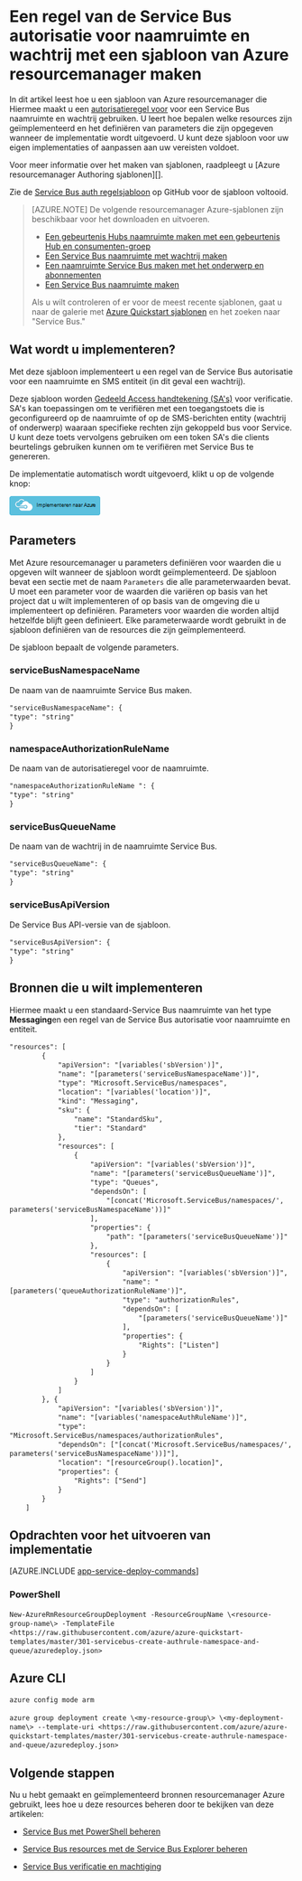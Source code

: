 <properties
    pageTitle="Een Service Bus autorisatieregel maken met een sjabloon Azure resourcemanager | Microsoft Azure"
    description="Een regel van de Service Bus autorisatie voor naamruimte en wachtrij met Azure resourcemanager sjabloon maken"
    services="service-bus"
    documentationCenter=".net"
    authors="sethmanheim"
    manager="timlt"
    editor=""/>

<tags
    ms.service="service-bus"
    ms.devlang="tbd"
    ms.topic="article"
    ms.tgt_pltfrm="dotnet"
    ms.workload="na"
    ms.date="10/14/2016"
    ms.author="sethm;shvija"/>

# <a name="create-a-service-bus-authorization-rule-for-namespace-and-queue-using-an-azure-resource-manager-template"></a>Een regel van de Service Bus autorisatie voor naamruimte en wachtrij met een sjabloon van Azure resourcemanager maken

In dit artikel leest hoe u een sjabloon van Azure resourcemanager die Hiermee maakt u een [autorisatieregel voor](service-bus-authentication-and-authorization.md#shared-access-signature-authentication) voor een Service Bus naamruimte en wachtrij gebruiken. U leert hoe bepalen welke resources zijn geïmplementeerd en het definiëren van parameters die zijn opgegeven wanneer de implementatie wordt uitgevoerd. U kunt deze sjabloon voor uw eigen implementaties of aanpassen aan uw vereisten voldoet.

Voor meer informatie over het maken van sjablonen, raadpleegt u [Azure resourcemanager Authoring sjablonen][].

Zie de [Service Bus auth regelsjabloon][] op GitHub voor de sjabloon voltooid.

>[AZURE.NOTE] De volgende resourcemanager Azure-sjablonen zijn beschikbaar voor het downloaden en uitvoeren.
>
>-    [Een gebeurtenis Hubs naamruimte maken met een gebeurtenis Hub en consumenten-groep](../event-hubs/event-hubs-resource-manager-namespace-event-hub.md)
>-    [Een Service Bus naamruimte met wachtrij maken](service-bus-resource-manager-namespace-queue.md)
>-    [Een naamruimte Service Bus maken met het onderwerp en abonnementen](service-bus-resource-manager-namespace-topic.md)
>-    [Een Service Bus naamruimte maken](service-bus-resource-manager-namespace.md)
>
>Als u wilt controleren of er voor de meest recente sjablonen, gaat u naar de galerie met [Azure Quickstart sjablonen][] en het zoeken naar "Service Bus."

## <a name="what-will-you-deploy"></a>Wat wordt u implementeren?

Met deze sjabloon implementeert u een regel van de Service Bus autorisatie voor een naamruimte en SMS entiteit (in dit geval een wachtrij).

Deze sjabloon worden [Gedeeld Access handtekening (SA's)](service-bus-sas-overview.md) voor verificatie. SA's kan toepassingen om te verifiëren met een toegangstoets die is geconfigureerd op de naamruimte of op de SMS-berichten entity (wachtrij of onderwerp) waaraan specifieke rechten zijn gekoppeld bus voor Service. U kunt deze toets vervolgens gebruiken om een token SA's die clients beurtelings gebruiken kunnen om te verifiëren met Service Bus te genereren.

De implementatie automatisch wordt uitgevoerd, klikt u op de volgende knop:

[![Implementeren naar Azure](./media/service-bus-resource-manager-namespace-auth-rule/deploybutton.png)](https://portal.azure.com/#create/Microsoft.Template/uri/https%3A%2F%2Fraw.githubusercontent.com%2FAzure%2Fazure-quickstart-templates%2Fmaster%2F301-servicebus-create-authrule-namespace-and-queue%2Fazuredeploy.json)

## <a name="parameters"></a>Parameters

Met Azure resourcemanager u parameters definiëren voor waarden die u opgeven wilt wanneer de sjabloon wordt geïmplementeerd. De sjabloon bevat een sectie met de naam `Parameters` die alle parameterwaarden bevat. U moet een parameter voor de waarden die variëren op basis van het project dat u wilt implementeren of op basis van de omgeving die u implementeert op definiëren. Parameters voor waarden die worden altijd hetzelfde blijft geen definieert. Elke parameterwaarde wordt gebruikt in de sjabloon definiëren van de resources die zijn geïmplementeerd.

De sjabloon bepaalt de volgende parameters.

### <a name="servicebusnamespacename"></a>serviceBusNamespaceName

De naam van de naamruimte Service Bus maken.

```
"serviceBusNamespaceName": {
"type": "string"
}
```

### <a name="namespaceauthorizationrulename"></a>namespaceAuthorizationRuleName 

De naam van de autorisatieregel voor de naamruimte.

```
"namespaceAuthorizationRuleName ": {
"type": "string"
}
```

### <a name="servicebusqueuename"></a>serviceBusQueueName

De naam van de wachtrij in de naamruimte Service Bus.

```
"serviceBusQueueName": {
"type": "string"
}
```

### <a name="servicebusapiversion"></a>serviceBusApiVersion

De Service Bus API-versie van de sjabloon.

```
"serviceBusApiVersion": {
"type": "string"
}
```

## <a name="resources-to-deploy"></a>Bronnen die u wilt implementeren

Hiermee maakt u een standaard-Service Bus naamruimte van het type **Messaging**en een regel van de Service Bus autorisatie voor naamruimte en entiteit.

```
"resources": [
        {
            "apiVersion": "[variables('sbVersion')]",
            "name": "[parameters('serviceBusNamespaceName')]",
            "type": "Microsoft.ServiceBus/namespaces",
            "location": "[variables('location')]",
            "kind": "Messaging",
            "sku": {
                "name": "StandardSku",
                "tier": "Standard"
            },
            "resources": [
                {
                    "apiVersion": "[variables('sbVersion')]",
                    "name": "[parameters('serviceBusQueueName')]",
                    "type": "Queues",
                    "dependsOn": [
                        "[concat('Microsoft.ServiceBus/namespaces/', parameters('serviceBusNamespaceName'))]"
                    ],
                    "properties": {
                        "path": "[parameters('serviceBusQueueName')]"
                    },
                    "resources": [
                        {
                            "apiVersion": "[variables('sbVersion')]",
                            "name": "[parameters('queueAuthorizationRuleName')]",
                            "type": "authorizationRules",
                            "dependsOn": [
                                "[parameters('serviceBusQueueName')]"
                            ],
                            "properties": {
                                "Rights": ["Listen"]
                            }
                        }
                    ]
                }
            ]
        }, {
            "apiVersion": "[variables('sbVersion')]",
            "name": "[variables('namespaceAuthRuleName')]",
            "type": "Microsoft.ServiceBus/namespaces/authorizationRules",
            "dependsOn": ["[concat('Microsoft.ServiceBus/namespaces/', parameters('serviceBusNamespaceName'))]"],
            "location": "[resourceGroup().location]",
            "properties": {
                "Rights": ["Send"]
            }
        }
    ]
```

## <a name="commands-to-run-deployment"></a>Opdrachten voor het uitvoeren van implementatie

[AZURE.INCLUDE [app-service-deploy-commands](../../includes/app-service-deploy-commands.md)]

### <a name="powershell"></a>PowerShell

```
New-AzureRmResourceGroupDeployment -ResourceGroupName \<resource-group-name\> -TemplateFile <https://raw.githubusercontent.com/azure/azure-quickstart-templates/master/301-servicebus-create-authrule-namespace-and-queue/azuredeploy.json>
```

## <a name="azure-cli"></a>Azure CLI

```
azure config mode arm

azure group deployment create \<my-resource-group\> \<my-deployment-name\> --template-uri <https://raw.githubusercontent.com/azure/azure-quickstart-templates/master/301-servicebus-create-authrule-namespace-and-queue/azuredeploy.json>
```

## <a name="next-steps"></a>Volgende stappen

Nu u hebt gemaakt en geïmplementeerd bronnen resourcemanager Azure gebruikt, lees hoe u deze resources beheren door te bekijken van deze artikelen:

- [Service Bus met PowerShell beheren](service-bus-powershell-how-to-provision.md)
- [Service Bus resources met de Service Bus Explorer beheren](https://code.msdn.microsoft.com/Service-Bus-Explorer-f2abca5a)
- [Service Bus verificatie en machtiging](service-bus-authentication-and-authorization.md)

  [Een presentatie resourcemanager Azure-sjablonen]: ../resource-group-authoring-templates.md
  [Azure Quickstart sjablonen]: https://azure.microsoft.com/documentation/templates/?term=service+bus
  [Using Azure PowerShell with Azure Resource Manager]: ../powershell-azure-resource-manager.md
  [Using the Azure CLI for Mac, Linux, and Windows with Azure Resource Management]: ../xplat-cli-azure-resource-manager.md
  [Service Bus auth regelsjabloon]: https://github.com/Azure/azure-quickstart-templates/blob/master/301-servicebus-create-authrule-namespace-and-queue/
